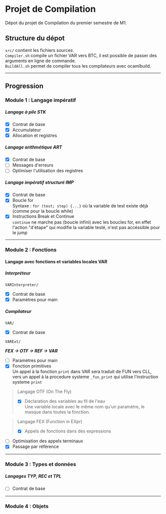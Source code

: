 # Projet de Compilation

Dépot du projet de Compilation du premier semestre de M1.

## Structure du dépot

`src/` contient les fichiers sources.  
`Compiler.sh` compile un fichier VAR vers BTC, il est possible de passer des arguments en ligne de commande.  
`BuildAll.sh` permet de compiler tous les compilateurs avec ocamlbuild.

---
## Progression

### Module 1 : Langage impératif
##### Langage à pile STK
- [x] Contrat de base
- [x] Accumulateur
- [x] Allocation et registres

##### Langage arithmétique ART
- [x] Contrat de base
- [ ] Messages d'erreurs
- [ ] Optimiser l'utilisation des registres

##### Langage impératif structuré IMP
- [x] Contrat de base
- [x] Boucle for  
Syntaxe : `for (test; step) {...}` où la variable de test existe déjà (comme pour la boucle while)
- [x] Instructions Break et Continue  
`continue` ne marche pas (boucle infini) avec les boucles for, en effet l'action "d'étape" qui modifie la variable testé, n'est pas accéssible pour le jump

---
### Module 2 : Fonctions
#### Langage avec fonctions et variables locales VAR  
##### Interpréteur  
`VARInterpreter/`
- [x] Contrat de base
- [x] Paramètres pour main

##### Compilateur  
`VAR/`
- [x] Contrat de base  

`VARExt/`

***FEX -> OTF -> REF -> VAR***
- [ ] Paramètres pour main
- [x] Fonction primitives  
Un appel à la fonction `print` dans VAR sera traduit de FUN vers CLL,
vers un appel à la procedure systeme `_fun_print` qui utilise l'instruction systeme `print`
> Langage OTF (On The Fly)
>- [x] Déclaration des variables au fil de l'eau  
Une variable locale avec le même nom qu'un paramètre, le masque dans toutes la fonction.

> Langage FEX (Function in EXpr)
>- [x] Appels de fonctions dans des expressions
- [ ] Optimisation des appels terminaux
- [x] Passage par référence
---
### Module 3 : Types et données
##### Langages TYP, REC et TPL
- [ ] Contrat de base
---
### Module 4 : Objets
